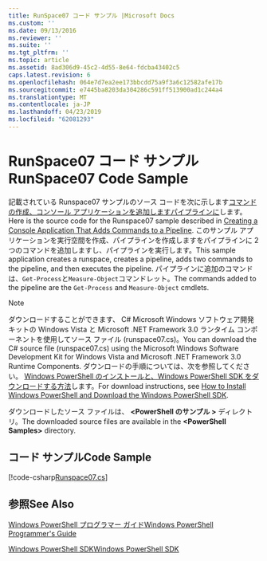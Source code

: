 ```yaml
---
title: RunSpace07 コード サンプル |Microsoft Docs
ms.custom: ''
ms.date: 09/13/2016
ms.reviewer: ''
ms.suite: ''
ms.tgt_pltfrm: ''
ms.topic: article
ms.assetid: 8ad306d9-45c2-4d55-8e64-fdcba43402c5
caps.latest.revision: 6
ms.openlocfilehash: 064e7d7ea2ee173bbcdd75a9f3a6c12582afe17b
ms.sourcegitcommit: e7445ba8203da304286c591ff513900ad1c244a4
ms.translationtype: MT
ms.contentlocale: ja-JP
ms.lasthandoff: 04/23/2019
ms.locfileid: "62081293"
---
```

# <a name="runspace07-code-sample"></a><span data-ttu-id="b1196-102">RunSpace07 コード サンプル</span><span class="sxs-lookup"><span data-stu-id="b1196-102">RunSpace07 Code Sample</span></span>

<span data-ttu-id="b1196-103">記載されている Runspace07 サンプルのソース コードを次に示します[コマンドの作成、コンソール アプリケーションを追加しますパイプラインに](http://msdn.microsoft.com/en-us/01eb7808-e97b-4905-80be-9e2fa38c262e)します。</span><span class="sxs-lookup"><span data-stu-id="b1196-103">Here is the source code for the Runspace07 sample described in [Creating a Console Application That Adds Commands to a Pipeline](http://msdn.microsoft.com/en-us/01eb7808-e97b-4905-80be-9e2fa38c262e).</span></span> <span data-ttu-id="b1196-104">このサンプル アプリケーションを実行空間を作成、パイプラインを作成しますをパイプラインに 2 つのコマンドを追加しますし、パイプラインを実行します。</span><span class="sxs-lookup"><span data-stu-id="b1196-104">This sample application creates a runspace, creates a pipeline, adds two commands to the pipeline, and then executes the pipeline.</span></span> <span data-ttu-id="b1196-105">パイプラインに追加のコマンドは、`Get-Process`と`Measure-Object`コマンドレット。</span><span class="sxs-lookup"><span data-stu-id="b1196-105">The commands added to the pipeline are the `Get-Process` and `Measure-Object` cmdlets.</span></span>

> [!NOTE]
> <span data-ttu-id="b1196-106">ダウンロードすることができます、 C# Microsoft Windows ソフトウェア開発キットの Windows Vista と Microsoft .NET Framework 3.0 ランタイム コンポーネントを使用してソース ファイル (runspace07.cs)。</span><span class="sxs-lookup"><span data-stu-id="b1196-106">You can download the C# source file (runspace07.cs) using the Microsoft Windows Software Development Kit for Windows Vista and Microsoft .NET Framework 3.0 Runtime Components.</span></span> <span data-ttu-id="b1196-107">ダウンロードの手順については、次を参照してください。 [Windows PowerShell のインストールと、Windows PowerShell SDK をダウンロードする方法](/powershell/developer/installing-the-windows-powershell-sdk)します。</span><span class="sxs-lookup"><span data-stu-id="b1196-107">For download instructions, see [How to Install Windows PowerShell and Download the Windows PowerShell SDK](/powershell/developer/installing-the-windows-powershell-sdk).</span></span>
>
> <span data-ttu-id="b1196-108">ダウンロードしたソース ファイルは、  **\<PowerShell のサンプル >** ディレクトリ。</span><span class="sxs-lookup"><span data-stu-id="b1196-108">The downloaded source files are available in the **\<PowerShell Samples>** directory.</span></span>

## <a name="code-sample"></a><span data-ttu-id="b1196-109">コード サンプル</span><span class="sxs-lookup"><span data-stu-id="b1196-109">Code Sample</span></span>

[!code-csharp[Runspace07.cs](../../powershell-sdk-samples/SDK-2.0/csharp/Runspace07/Runspace07.cs#L11-L108 "Runspace07.cs")]

## <a name="see-also"></a><span data-ttu-id="b1196-110">参照</span><span class="sxs-lookup"><span data-stu-id="b1196-110">See Also</span></span>

[<span data-ttu-id="b1196-111">Windows PowerShell プログラマー ガイド</span><span class="sxs-lookup"><span data-stu-id="b1196-111">Windows PowerShell Programmer's Guide</span></span>](./windows-powershell-programmer-s-guide.md)

[<span data-ttu-id="b1196-112">Windows PowerShell SDK</span><span class="sxs-lookup"><span data-stu-id="b1196-112">Windows PowerShell SDK</span></span>](../windows-powershell-reference.md)